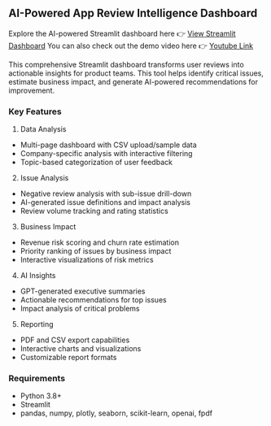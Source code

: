 ## AI-Powered App Review Intelligence Dashboard
Explore the AI-powered Streamlit dashboard here 👉 [View Streamlit Dashboard](https://app-review-dashboard.streamlit.app/) 
You can also check out the demo video here 👉 [Youtube Link](https://www.youtube.com/watch?v=NK6nVT0ubZw&t=70s)

This comprehensive Streamlit dashboard transforms user reviews into actionable insights for product teams. This tool helps identify critical issues, estimate business impact, and generate AI-powered recommendations for improvement.

### Key Features
1. Data Analysis
- Multi-page dashboard with CSV upload/sample data
- Company-specific analysis with interactive filtering
- Topic-based categorization of user feedback

2. Issue Analysis
- Negative review analysis with sub-issue drill-down
- AI-generated issue definitions and impact analysis
- Review volume tracking and rating statistics

3. Business Impact
- Revenue risk scoring and churn rate estimation
- Priority ranking of issues by business impact
- Interactive visualizations of risk metrics

4. AI Insights
- GPT-generated executive summaries
- Actionable recommendations for top issues
- Impact analysis of critical problems

5. Reporting
- PDF and CSV export capabilities
- Interactive charts and visualizations
- Customizable report formats

### Requirements
- Python 3.8+
- Streamlit
- pandas, numpy, plotly, seaborn, scikit-learn, openai, fpdf
